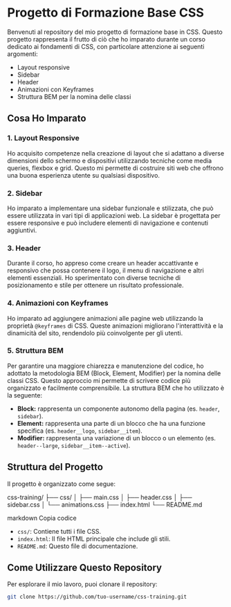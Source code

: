 # Progetto di Formazione Base CSS

Benvenuti al repository del mio progetto di formazione base in CSS. Questo progetto rappresenta il frutto di ciò che ho imparato durante un corso dedicato ai fondamenti di CSS, con particolare attenzione ai seguenti argomenti:

- Layout responsive
- Sidebar
- Header
- Animazioni con Keyframes
- Struttura BEM per la nomina delle classi

## Cosa Ho Imparato

### 1. Layout Responsive

Ho acquisito competenze nella creazione di layout che si adattano a diverse dimensioni dello schermo e dispositivi utilizzando tecniche come media queries, flexbox e grid. Questo mi permette di costruire siti web che offrono una buona esperienza utente su qualsiasi dispositivo.

### 2. Sidebar

Ho imparato a implementare una sidebar funzionale e stilizzata, che può essere utilizzata in vari tipi di applicazioni web. La sidebar è progettata per essere responsive e può includere elementi di navigazione e contenuti aggiuntivi.

### 3. Header

Durante il corso, ho appreso come creare un header accattivante e responsivo che possa contenere il logo, il menu di navigazione e altri elementi essenziali. Ho sperimentato con diverse tecniche di posizionamento e stile per ottenere un risultato professionale.

### 4. Animazioni con Keyframes

Ho imparato ad aggiungere animazioni alle pagine web utilizzando la proprietà `@keyframes` di CSS. Queste animazioni migliorano l'interattività e la dinamicità del sito, rendendolo più coinvolgente per gli utenti.

### 5. Struttura BEM

Per garantire una maggiore chiarezza e manutenzione del codice, ho adottato la metodologia BEM (Block, Element, Modifier) per la nomina delle classi CSS. Questo approccio mi permette di scrivere codice più organizzato e facilmente comprensibile. La struttura BEM che ho utilizzato è la seguente:

- **Block:** rappresenta un componente autonomo della pagina (es. `header`, `sidebar`).
- **Element:** rappresenta una parte di un blocco che ha una funzione specifica (es. `header__logo`, `sidebar__item`).
- **Modifier:** rappresenta una variazione di un blocco o un elemento (es. `header--large`, `sidebar__item--active`).

## Struttura del Progetto

Il progetto è organizzato come segue:

css-training/
├── css/
│ ├── main.css
│ ├── header.css
│ ├── sidebar.css
│ └── animations.css
├── index.html
└── README.md

markdown
Copia codice

- `css/`: Contiene tutti i file CSS.
- `index.html`: Il file HTML principale che include gli stili.
- `README.md`: Questo file di documentazione.

## Come Utilizzare Questo Repository

Per esplorare il mio lavoro, puoi clonare il repository:

```sh
git clone https://github.com/tuo-username/css-training.git
